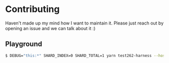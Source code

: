 # Contributing

Haven't made up my mind how I want to maintain it. Please just reach out by opening an issue and we can talk about it :)

## Playground

```bash
$ DEBUG="this:*" SHARD_INDEX=0 SHARD_TOTAL=1 yarn test262-harness --host-type hermes --host-path hermes-releases/RNv0.71.0/hermes --test262-dir test262 --reporter json --reporter-keys result,relative,attrs.features,scenario --preprocessor scripts/test/eshostPreprocessor.js --threads 16 "test262/test/**/*.js" > data/RNv0.71.0/rawresult.combined.json
```
